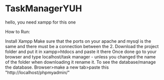 # TaskManagerYUH
hello, you need xampp for this one



How to Run:

Install Xampp
Make sure that the ports on your apache and mysql is the same and there must be a connection between the 2.
Download the project folder and put it in xampp>htdocs and paste it there
Once done go to your browser and type localhost/task manager - unless you changed the name of the folder when downloading it rename it.
To see the database/manage the database. Browser>make a new tab>paste this "http://localhost/phpmyadmin/"


